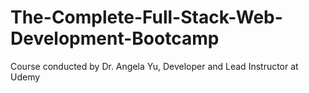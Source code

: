 # The-Complete-Full-Stack-Web-Development-Bootcamp
Course conducted by Dr. Angela Yu, Developer and Lead Instructor at Udemy
